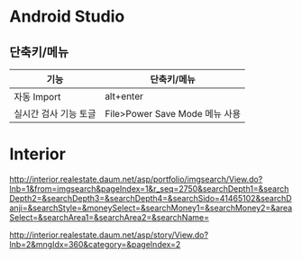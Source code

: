 # Android Studio

## 단축키/메뉴
기능|단축키/메뉴
-----|-----
자동 Import|alt+enter
실시간 검사 기능 토글|File>Power Save Mode 메뉴 사용



# Interior

http://interior.realestate.daum.net/asp/portfolio/imgsearch/View.do?lnb=1&from=imgsearch&pageIndex=1&r_seq=2750&searchDepth1=&searchDepth2=&searchDepth3=&searchDepth4=&searchSido=41465102&searchDanji=&searchStyle=&moneySelect=&searchMoney1=&searchMoney2=&areaSelect=&searchArea1=&searchArea2=&searchName=

http://interior.realestate.daum.net/asp/story/View.do?lnb=2&mngIdx=360&category=&pageIndex=2
